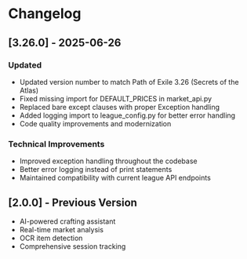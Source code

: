 # Changelog

## [3.26.0] - 2025-06-26

### Updated
- Updated version number to match Path of Exile 3.26 (Secrets of the Atlas)
- Fixed missing import for DEFAULT_PRICES in market_api.py
- Replaced bare except clauses with proper Exception handling
- Added logging import to league_config.py for better error handling
- Code quality improvements and modernization

### Technical Improvements
- Improved exception handling throughout the codebase
- Better error logging instead of print statements
- Maintained compatibility with current league API endpoints

## [2.0.0] - Previous Version
- AI-powered crafting assistant
- Real-time market analysis
- OCR item detection
- Comprehensive session tracking